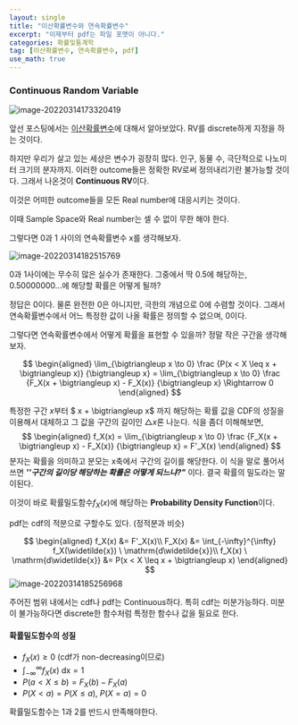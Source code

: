 ```yaml
---
layout: single
title: "이산확률변수와 연속확률변수"
excerpt: "이제부터 pdf는 파일 포맷이 아니다."
categories: 확률및통계학
tag: [이산확률변수, 연속확률변수, pdf]
use_math: true
---
```


### Continuous Random Variable



![image-20220314173320419](https://raw.githubusercontent.com/kjw9899/kjw9899.github.io/master/kjw9899/kjw9899.github.io/assets/images/image-20220314173320419.png)

앞선 포스팅에서는 [이산확률변수](https://kjw9899.github.io/%ED%99%95%EB%A5%A0%EB%B0%8F%ED%86%B5%EA%B3%84%ED%95%99/PS-4/)에 대해서 알아보았다. RV를 discrete하게 지정을 하는 것이다. 

하지만 우리가 살고 있는 세상은 변수가 굉장히 많다. 인구, 동물 수, 극단적으로 나노미터 크기의 분자까지. 이러한 outcome들은 정확한 RV로써 정의내리기란 불가능할 것이다. 그래서 나온것이 **Continuous RV**이다.

이것은 어떠한 outcome들을 모든 Real number에 대응시키는 것이다.

이때 Sample Space와 Real number는 셀 수 없이 무한 해야 한다.



그렇다면  0과 1 사이의 연속확률변수 x를 생각해보자.

![image-20220314182515769](https://raw.githubusercontent.com/kjw9899/kjw9899.github.io/master/kjw9899/kjw9899.github.io/assets/images/image-20220314182515769.png)



0과 1사이에는 무수히 많은 실수가 존재한다. 그중에서 딱 0.5에 해당하는, 0.50000000...에 해당할 확률은 어떻게 될까? 

정답은 0이다. 물론 완전한 0은 아니지만, 극한의 개념으로 0에 수렴할 것이다. 그래서 연속확률변수에서 어느 특정한 값이 나올 확률은 정의할 수 없으며, 0이다.



그렇다면 연속확률변수에서 어떻게 확률을 표현할 수 있을까? 정말 작은 구간을 생각해보자.


$$
\begin{aligned}
\lim_{\bigtriangleup x \to 0} \frac {P(x < X \leq x + \bigtriangleup x)} {\bigtriangleup x} =
\lim_{\bigtriangleup x \to 0} \frac {F_X(x + \bigtriangleup x) - F_X(x)} {\bigtriangleup x} \Rightarrow 0
\end{aligned}
$$




특정한 구간 $x$부터 $ x + \bigtriangleup x$ 까지 해당하는 확률 값을 CDF의 성질을 이용해서 대체하고 그 값을 구간의 길이인 $\bigtriangleup x$론 나눈다. 식을 좀더 이해해보면,
$$
\begin{aligned}
f_X(x) = \lim_{\bigtriangleup x \to 0} \frac {F_X(x + \bigtriangleup x) - F_X(x)} {\bigtriangleup x} = F'_X(x)
\end{aligned}
$$
분자는 확률을 의미하고 분모는 x축에서 구간의 길이를 해당한다. 이 식을 말로 풀어서 쓰면 ***''구간의 길이당 해당하는 확률은 어떻게 되느냐?"*** 이다. 결국 확률의 밀도라는 말이된다.

이것이 바로 확률밀도함수$f_X(x)$에 해당하는 **Probability Density Function**이다.



pdf는 cdf의 적분으로 구할수도 있다. (정적분과 비슷)


$$
\begin{aligned}
f_X(x) &= F'_X(x)\\
F_X(x) &= \int_{-\infty}^{\infty} f_X(\widetilde{x}) \ \mathrm{d\widetilde{x}}\\
f_X(x) \ \mathrm{d\widetilde{x}} &= P(x < X \leq x + \bigtriangleup x)
\end{aligned}
$$
![image-20220314185256968](https://raw.githubusercontent.com/kjw9899/kjw9899.github.io/master/kjw9899/kjw9899.github.io/assets/images/image-20220314185256968.png)



주어진 범위 내에서는 cdf나 pdf는 Continuous하다. 특히 cdf는 미분가능하다. 미분이 불가능하다면 discrete한 함수처럼 특정한 함수나 값을 필요로 한다.



#### 확률밀도함수의 성질

* $f_X(x) \geq 0$ (cdf가 non-decreasing이므로)
* $\int_{-\infty}^{\infty} f_X(x) \ \mathrm{dx} = 1$
* $P(a < X \leq b) = F_X(b) - F_X(a)$
* $P(X<a) = P(X \leq a),\ P(X=a) =0$

확률밀도함수는 1과 2를 반드시 만족해야한다.

























